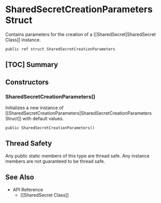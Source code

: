 # SharedSecretCreationParameters Struct

Contains parameters for the creation of a [[SharedSecret|SharedSecret Class]]
instance.

    public ref struct SharedSecretCreationParameters


## [TOC] Summary


## Constructors


### SharedSecretCreationParameters()

Initializes a new instance of
[[SharedSecretCreationParameters|SharedSecretCreationParameters Struct]] with
default values.

    public SharedSecretCreationParameters()


## Thread Safety

Any public static members of this type are thread safe. Any instance members are
not guaranteed to be thread safe.


## See Also

* API Reference
    * [[SharedSecret Class]]
